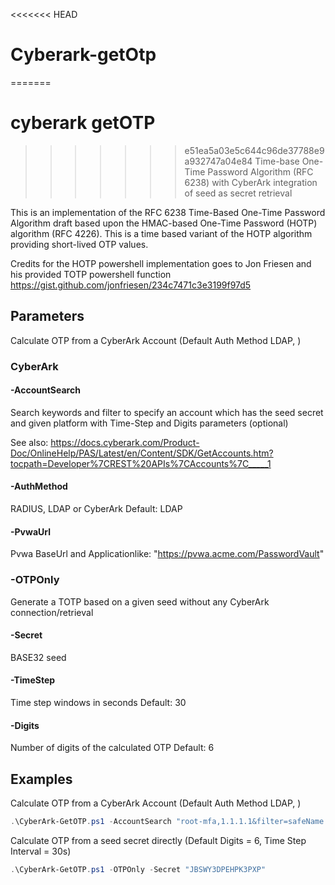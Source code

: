 <<<<<<< HEAD
# Cyberark-getOtp
=======
# cyberark getOTP
>>>>>>> e51ea5a03e5c644c96de37788e9a932747a04e84
Time-base One-Time Password Algorithm (RFC 6238) with CyberArk integration of seed as secret retrieval

This is an implementation of the RFC 6238 Time-Based One-Time Password Algorithm draft based upon the HMAC-based One-Time Password (HOTP) algorithm (RFC 4226). This is a time based variant of the HOTP algorithm providing short-lived OTP values.

Credits for the HOTP powershell implementation goes to Jon Friesen and his provided TOTP powershell function https://gist.github.com/jonfriesen/234c7471c3e3199f97d5

## Parameters
Calculate OTP from a CyberArk Account (Default Auth Method LDAP, )

### CyberArk

#### -AccountSearch
Search keywords and filter to specify an account which has the seed secret and given platform with Time-Step and Digits parameters (optional)

See also:
https://docs.cyberark.com/Product-Doc/OnlineHelp/PAS/Latest/en/Content/SDK/GetAccounts.htm?tocpath=Developer%7CREST%20APIs%7CAccounts%7C_____1

#### -AuthMethod
RADIUS, LDAP or CyberArk
Default: LDAP

#### -PvwaUrl
Pvwa BaseUrl and Applicationlike: "https://pvwa.acme.com/PasswordVault"

### -OTPOnly
Generate a TOTP based on a given seed without any CyberArk connection/retrieval

#### -Secret
BASE32 seed

#### -TimeStep
Time step windows in seconds
Default: 30

#### -Digits
Number of digits of the calculated OTP
Default: 6

## Examples
Calculate OTP from a CyberArk Account (Default Auth Method LDAP, )

```powershell
.\CyberArk-GetOTP.ps1 -AccountSearch "root-mfa,1.1.1.1&filter=safeName eq AWS_ROOT"
```

Calculate OTP from a seed secret directly (Default Digits = 6, Time Step Interval = 30s)
```powershell
.\CyberArk-GetOTP.ps1 -OTPOnly -Secret "JBSWY3DPEHPK3PXP"
```
